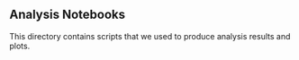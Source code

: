 ## Analysis Notebooks

This directory contains scripts that we used to produce analysis results
and plots.

